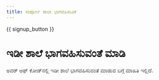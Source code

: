 ```yaml
---
title: ಸಂಪೂರ್ಣ ಶಾಲಾ ಭಾಗವಹಿಸುವಿಕೆ
---
```


{{ signup_button }}

# ಇಡೀ ಶಾಲೆ ಭಾಗವಹಿಸುವಂತೆ ಮಾಡಿ

ಅವರ್ ಆಫ್ ಕೋಡ್‌ನಲ್ಲಿ ಇಡೀ ಶಾಲೆ ಭಾಗವಹಿಸುವಂತೆ ಮಾಡುವ ಬಗ್ಗೆ ಮಾಹಿತಿ ಇಲ್ಲಿದೆ.